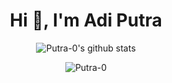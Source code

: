 

<!--
**Putra-0/Putra-0** is a ✨ _special_ ✨ repository because its `README.md` (this file) appears on your GitHub profile.

Here are some ideas to get you started:

- 🔭 I’m currently working on ...
- 🌱 I’m currently learning ...
- 👯 I’m looking to collaborate on ...
- 🤔 I’m looking for help with ...
- 💬 Ask me about ...
- 📫 How to reach me: ...
- 😄 Pronouns: ...
- ⚡ Fun fact: ...


[![@BashSupn's Holopin board](https://holopin.io/api/user/board?user=BashSupn)](https://holopin.io/@BashSupn)
-->
<center>
<h1 align="center">Hi 👋, I'm Adi Putra</h1>

![Putra-0's github stats](https://github-readme-stats.vercel.app/api?username=Putra-0&hide=["issues","prs"]&show_icons=true&theme=tokyonight&langs_count=8)

<img src="https://github-readme-stats.vercel.app/api/top-langs?username=Putra-0&show_icons=true&theme=tokyonight&locale=en&layout=compact" alt="Putra-0" />
</center>
